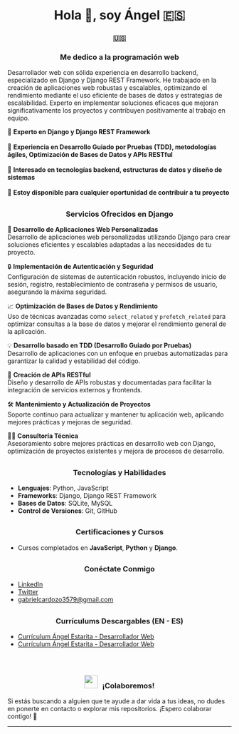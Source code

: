 ## <h1 align="center">Hola 👋, soy Ángel 🇪🇸</h1> 
<h3 align="center"><a href="https://github.com/xAd4/xAd4/blob/main/README.md/"> 🇺🇸 </a></h3>
<h3 align="center">Me dedico a la programación web</h3>

Desarrollador web con sólida experiencia en desarrollo backend, especializado en Django y Django REST Framework. He trabajado en la creación de aplicaciones web robustas y escalables, optimizando el rendimiento mediante el uso eficiente de bases de datos y estrategias de escalabilidad. Experto en implementar soluciones eficaces que mejoran significativamente los proyectos y contribuyen positivamente al trabajo en equipo.

🌱 **Experto en Django y Django REST Framework**
<br/>
<br/>
🧪 **Experiencia en Desarrollo Guiado por Pruebas (TDD), metodologías ágiles, Optimización de Bases de Datos y APIs RESTful**
<br/>
<br/>
🎯 **Interesado en tecnologías backend, estructuras de datos y diseño de sistemas**
<br/>
<br/>
🤝 **Estoy disponible para cualquier oportunidad de contribuir a tu proyecto**

## <h3 align="center">Servicios Ofrecidos en Django</h3>

🔧 **Desarrollo de Aplicaciones Web Personalizadas**  
Desarrollo de aplicaciones web personalizadas utilizando Django para crear soluciones eficientes y escalables adaptadas a las necesidades de tu proyecto.

🔒 **Implementación de Autenticación y Seguridad**  
Configuración de sistemas de autenticación robustos, incluyendo inicio de sesión, registro, restablecimiento de contraseña y permisos de usuario, asegurando la máxima seguridad.

📈 **Optimización de Bases de Datos y Rendimiento**  
Uso de técnicas avanzadas como `select_related` y `prefetch_related` para optimizar consultas a la base de datos y mejorar el rendimiento general de la aplicación.

💡 **Desarrollo basado en TDD (Desarrollo Guiado por Pruebas)**  
Desarrollo de aplicaciones con un enfoque en pruebas automatizadas para garantizar la calidad y estabilidad del código.

📝 **Creación de APIs RESTful**  
Diseño y desarrollo de APIs robustas y documentadas para facilitar la integración de servicios externos y frontends.

🛠️ **Mantenimiento y Actualización de Proyectos**  
Soporte continuo para actualizar y mantener tu aplicación web, aplicando mejores prácticas y mejoras de seguridad.

👨‍💻 **Consultoría Técnica**  
Asesoramiento sobre mejores prácticas en desarrollo web con Django, optimización de proyectos existentes y mejora de procesos de desarrollo.

## <h3 align="center">Tecnologías y Habilidades</h3>
- **Lenguajes**: Python, JavaScript
- **Frameworks**: Django, Django REST Framework
- **Bases de Datos**: SQLite, MySQL
- **Control de Versiones**: Git, GitHub

## <h3 align="center">Certificaciones y Cursos</h3>
- Cursos completados en **JavaScript**, **Python** y **Django**.

## <h3 align="center">Conéctate Conmigo</h3>
- [LinkedIn](https://www.linkedin.com/in/ángel-estarita-21002822a/)
- [Twitter](https://x.com/xAd4247250)
- [gabrielcardozo3579@gmail.com](https://mail.google.com/mail/u/0/#inbox?compose=GTvVlcSKhcBwMxGggmrFNkRvjKRZDcMbkprCQKKQnHpBJkkXghwvTGSjgVntDhCdrGthlHrpcHchQ) 

## <h3 align="center">Currículums Descargables (EN - ES)</h3>
- [Currículum Ángel Estarita - Desarrollador Web](https://github.com/xAd4/xAd4/blob/main/CV%20Angel%20Estarita%20-%20Web%20Developer.pdf)
- [Currículum  Ángel Estarita - Desarrollador Web](https://github.com/xAd4/xAd4/blob/main/CV%20Ángel%20Estarita%20-%20Desarrollador%20Web.pdf)

<br/>

## <h3 align="center"><img src="https://media.giphy.com/media/iY8CRBdQXODJSCERIr/giphy.gif" width="30" height="30" style="margin-right: 10px;">¡Colaboremos!</h3>
Si estás buscando a alguien que te ayude a dar vida a tus ideas, no dudes en ponerte en contacto o explorar mis repositorios. ¡Espero colaborar contigo! 🤝

<hr/>
